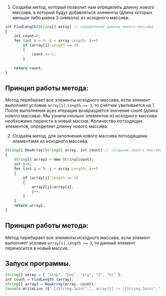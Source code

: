 1. Создаём метод, который позволит нам определить длинну нового массива,
в который будут добавляться элементы (длина которых меньше либо равна 3 символа) 
из исходного массива.

```javascript
int FindLength(String[] array) // определение длинны нового массива
{
    int count=0;
    for (int i = 0; i < array.Length; i++)
        if (array[i].Length <= 3)
        {
            count += 1;
        }
    
    return count;
}
```

## **Принцип работы метода:**
Метод перебирает все элементы исходного массива, если элемент выполняет 
условие `array[i].Length <= 3`, то счётчик увеливается на 1. После выполнения всех итерация 
возвращается значение count (длина нового массива). Мы узнали сколько элементов из исходного массива
необхожимо перенсти в новый массив. Количество потходящих элементов, определяет длинну нового массива.  

2. Создаём метод, для заполнения нового массива потходящими элементами из исходного массива.

```javascript
String[] NewArray(String[] array, int count) // создание нового массива из имеющегося
{
    String[] array2 = new String[count];
    int j=0;
    for (int i = 0; i < array.Length; i++)
    {
        if (array[i].Length <= 3)
        {
            array2[j]=array[i];
            j++;
        }
    }
    return array2;
}
```

## **Принцип работы метода:**
Метод перебирает все элементы исходного массива, если элемент выполняет 
условие `array[i].Length <= 3`, то данный элемент переносится в новый массив.

## Запуск программы.

```javascript
String[] array = { "stop", "bus", "cry", "2", "hi" };
int count = FindLength (array);
String[] array2 = NewArray(array, count);
Console.WriteLine ($" [{String.Join(",", array)}] -> [{String.Join(",", array2)}]");
```
